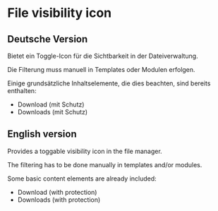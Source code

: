 # File visibility icon

## Deutsche Version

Bietet ein Toggle-Icon für die Sichtbarkeit in der Dateiverwaltung.

Die Filterung muss manuell in Templates oder Modulen erfolgen.

Einige grundsätzliche Inhaltselemente, die dies beachten, sind bereits enthalten:
- Download (mit Schutz)
- Downloads (mit Schutz)

## English version

Provides a toggable visibility icon in the file manager.

The filtering has to be done manually in templates and/or modules.

Some basic content elements are already included:
- Download (with protection)
- Downloads (with protection)
